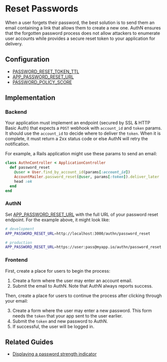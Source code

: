 # Reset Passwords

When a user forgets their password, the best solution is to send them an email containing a link
that allows them to create a new one. AuthN ensures that the forgotten password process does not
allow attackers to enumerate user accounts while provides a secure reset token to your application
for delivery.

## Configuration

* [PASSWORD_RESET_TOKEN_TTL](config.md#password_reset_token_ttl)
* [APP_PASSWORD_RESET_URL](config.md#app_password_reset_url)
* [PASSWORD_POLICY_SCORE](config.md#password_policy_score)

## Implementation

### Backend

Your application must implement an endpoint (secured by SSL & HTTP Basic Auth) that expects a `POST`
webhook with `account_id` and `token` params. It should use the `account_id` to decide where to
deliver the `token`. When it is complete, it must return a 2xx status code or else AuthN will retry
the notification.

For example, a Rails application might use these params to send an email:

```ruby
class AuthnController < ApplicationController
  def password_reset
    @user = User.find_by_account_id(params[:account_id])
    AccountMailer.password_reset(@user, params[:token]).deliver_later
    head :ok
  end
end
```

### AuthN

Set [APP_PASSWORD_RESET_URL](config.md#app_password_reset_url) with the full URL of your password
reset endpoint. For the example above, it might look like:

```bash
# development
APP_PASSWORD_RESET_URL=http://localhost:3000/authn/password_reset

# production
APP_PASSWORD_RESET_URL=https://user:pass@myapp.io/authn/password_reset
```

### Frontend

First, create a place for users to begin the process:

1. Create a form where the user may enter an account email.
2. Submit the email to AuthN. Note that AuthN always reports success.

Then, create a place for users to continue the process after clicking through your email:

3. Create a form where the user may enter a new password. This form needs the `token` that your app
   sent to the user earlier.
4. Submit the `token` and new password to AuthN.
5. If successful, the user will be logged in.

## Related Guides

* [Displaying a password strength indicator](guide-displaying_a_password_strength_meter.md)
